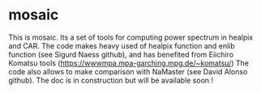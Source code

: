 # mosaic

This is mosaic.
Its a set of tools for computing power spectrum in healpix and CAR.
The code makes heavy used of healpix function and enlib function (see Sigurd Naess github), and has benefited from Eiichiro Komatsu tools (https://wwwmpa.mpa-garching.mpg.de/~komatsu/)
The code also allows to make comparison with NaMaster (see David Alonso github).
The doc is in construction but will be available soon !